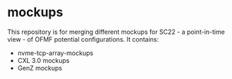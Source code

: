 # mockups
This repository is for merging different  mockups for SC22 - a point-in-time view - of OFMF potential configurations.
It contains:
- nvme-tcp-array-mockups
- CXL 3.0 mockups
- GenZ mockups
